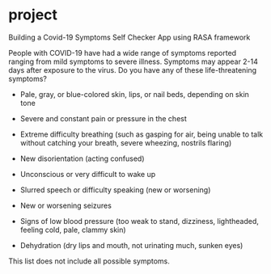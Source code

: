 # project

Building a Covid-19 Symptoms Self Checker App using RASA framework


People with COVID-19 have had a wide range of symptoms reported ranging from
  mild symptoms to severe illness. Symptoms may appear 2-14 days after exposure
  to the virus. Do you have any of these life-threatening symptoms?

 - Pale, gray, or blue-colored skin, lips, or nail beds, depending on skin tone

 - Severe and constant pain or pressure in the chest

 - Extreme difficulty breathing (such as gasping for air, being unable to talk without catching your breath, severe wheezing, nostrils flaring)

 - New disorientation (acting confused)

 - Unconscious or very difficult to wake up

 - Slurred speech or difficulty speaking (new or worsening)

 - New or worsening seizures

 - Signs of low blood pressure (too weak to stand, dizziness, lightheaded, feeling cold, pale, clammy skin)

 - Dehydration (dry lips and mouth, not urinating much, sunken eyes)

  This list does not include all possible symptoms.
